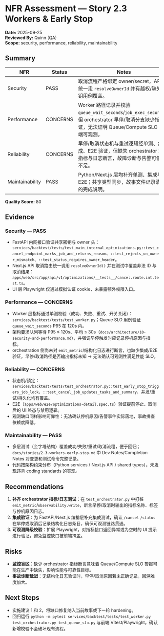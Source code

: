 # NFR Assessment — Story 2.3 Workers & Early Stop

**Date:** 2025-09-25  
**Reviewed By:** Quinn (QA)  
**Scope:** security, performance, reliability, maintainability

## Summary

| NFR | Status | Notes |
| --- | --- | --- |
| Security | PASS | 取消流程严格绑定 owner/secret，API 层统一走 `resolveOwnerId` 并有越权/缺失密钥用例覆盖。 |
| Performance | CONCERNS | Worker 路径记录并校验 `queue_wait_seconds`/`job_exec_seconds`，但 orchestrator 早停/取消分支缺少指标验证，无法证明 Queue/Compute SLO 端到端可观测。 |
| Reliability | CONCERNS | 早停/取消状态机与重试逻辑经单测、集成、E2E 验证，但缺失 orchestrator 观测指标与日志断言，故障诊断与告警可信度不足。 |
| Maintainability | PASS | Python/Next.js 层均补齐单测、集成与 E2E；共享类型同步，故事文件记录清晰的完成说明。 |

**Quality Score:** 80

## Evidence

### Security — PASS
- FastAPI 内网接口验证共享密钥与 owner 头：`services/backtest/tests/test_main_internal_optimizations.py::test_cancel_endpoint_marks_job_and_returns_reason`、`::test_rejects_on_owner_mismatch`、`::test_status_requires_owner_header`。
- Next.js API 取消路由统一调用 `resolveOwnerId()` 并在测试中覆盖非法 ID 与取消结果：`apps/web/src/app/api/v1/optimizations/__tests__/cancel.route.int.test.ts`。
- UI 层 Playwright 仅通过模拟认证 cookie，未暴露额外权限入口。

### Performance — CONCERNS
- Worker 层指标通过单测校验（成功、失败、重试、开关关闭）：`services/backtest/tests/test_worker.py`；Queue SLO 用例验证 `queue_wait_seconds` P95 在 120s 内。
- 架构要求队列等待 P95 ≤ 120s、平均 ≤ 30s（`docs/architecture/10-security-and-performance.md`），并强调早停触发时应记录停机原因与指标。
- orchestration 侧尚未对 `emit_metric`/结构化日志进行断言，也缺少集成/E2E 验证，早停/取消路径是否输出指标未知 → 无法确认可观测性满足性能 SLO。

### Reliability — CONCERNS
- 状态机/锁定：`services/backtest/tests/test_orchestrator.py::test_early_stop_triggers_job_lock`、`::test_cancel_job_updates_tasks_and_summary`，并发/重试/持久化均有覆盖。
- E2E（`apps/web/e2e/optimizations-detail.spec.ts`）验证提前停止、取消后的 UI 终态与禁用逻辑。
- 观测缺口同样影响可靠性：无法确认停机原因/告警事件实际落地，事故排查依赖度降低。

### Maintainability — PASS
- 多层测试（金字塔结构）覆盖成功/失败/重试/取消流程，便于回归；`docs/stories/2.3.workers-early-stop.md` 中 Dev Notes/Completion Notes 对变更和测试命令完整记录。
- 代码按架构约束分布（Python services / Next.js API / shared types），未发现违背 coding standards 的实现。

## Recommendations

1. **补齐 orchestrator 指标/日志测试**：在 `test_orchestrator.py` 中打桩 `emit_metric`/`observability.write`，断言早停/取消时输出的指标名称、标签与停机原因日志。
2. **集成验证**：为 FastAPI/Next.js 编排层补充集成测试，确认 `/cancel` `/status` 在早停或取消后记录结构化日志条目，确保可观测链路贯通。
3. **可观测降级校验**：扩展 Playwright，对指标接口返回异常或为空时的 UI 提示进行验证，避免监控缺口被前端掩盖。

## Risks

- **监控盲区**：缺少 orchestrator 指标断言意味着 Queue/Compute SLO 警报可能在生产中缺失，影响性能与可靠性目标。
- **事故诊断延迟**：无结构化日志验证时，早停/取消原因若未正确记录，回溯难度加大。

## Next Steps

- 实施建议 1 和 2，将缺口修复纳入当前故事或下一轮 hardening。
- 回归运行 `python -m pytest services/backtest/tests/test_worker.py test_orchestrator.py test_queue_slo.py` 与前端 Vitest/Playwright，确认新增校验不会破坏现有流程。
